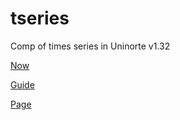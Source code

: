 # tseries
Comp of times series in Uninorte v1.32


[Now](https://raw.githack.com/keynes37/tseries/main/clases/Clase07.html)

[Guide](https://raw.githack.com/keynes37/tseries/main/GuiasdeR/Guia12.html)

[Page](https://raw.githack.com/keynes37/tseries/main/GuiasdeR/MLfinal.html)
